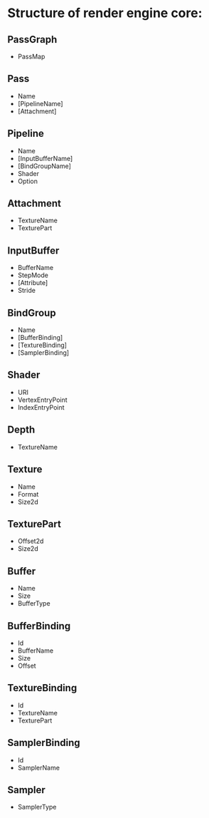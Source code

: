 # Structure of render engine core:

## PassGraph
- PassMap

## Pass
- Name
- [PipelineName]
- [Attachment]

## Pipeline
- Name
- [InputBufferName]
- [BindGroupName]
- Shader
- Option<Depth>

## Attachment
- TextureName
- TexturePart

## InputBuffer
- BufferName
- StepMode
- [Attribute]
- Stride

## BindGroup
- Name
- [BufferBinding]
- [TextureBinding]
- [SamplerBinding]

## Shader
- URI
- VertexEntryPoint
- IndexEntryPoint

## Depth
- TextureName

## Texture
- Name
- Format
- Size2d

## TexturePart
- Offset2d
- Size2d

## Buffer
- Name
- Size
- BufferType

## BufferBinding
- Id
- BufferName
- Size
- Offset

## TextureBinding
- Id
- TextureName
- TexturePart

## SamplerBinding
- Id
- SamplerName

## Sampler
- SamplerType